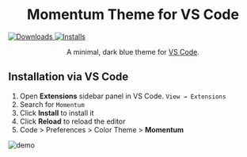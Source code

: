 
<h1 align="center">
  Momentum Theme for VS Code
</h1>
 <a href="https://marketplace.visualstudio.com/items?itemName=terryfu.momentum-vscode">
    <img alt="Downloads" src="https://vsmarketplacebadge.apphb.com/downloads/terryfu.momentum-vscode.svg" />
  </a>
  <a href="https://marketplace.visualstudio.com/items?itemName=terryfu.momentum-vscode">
    <img alt="Installs" src="https://vsmarketplacebadge.apphb.com/installs/terryfu.momentum-vscode.svg" />
  </a>
<p align="center">
  A minimal, dark blue theme for <a href="https://marketplace.visualstudio.com/items?itemName=terryfu.momentum-vscode">VS Code</a>.
</p>

## Installation via VS Code

1. Open **Extensions** sidebar panel in VS Code. `View → Extensions`
2. Search for `Momentum`
3. Click **Install** to install it
4. Click **Reload** to reload the editor
5. Code > Preferences > Color Theme > **Momentum**


![demo](https://raw.githubusercontent.com/terryfu33/momentum-vscode/master/images/demo.jpg)